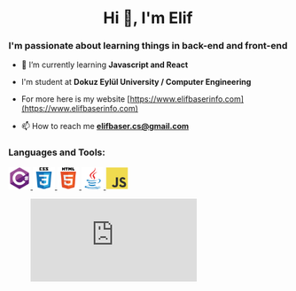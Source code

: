 <h1 align="center">Hi 👋, I'm Elif</h1>
<h3 align="center">I'm passionate about learning things in back-end and front-end</h3>

- 🌱 I’m currently learning **Javascript and React**

- I'm student at **Dokuz Eylül University / Computer Engineering**

- For more here is my website [https://www.elifbaserinfo.com](https://www.elifbaserinfo.com)

- 📫 How to reach me **elifbaser.cs@gmail.com**


<p align="left">
</p>

<h3 align="left">Languages and Tools:</h3>
<p align="left"> <a href="https://www.w3schools.com/cs/" target="_blank" rel="noreferrer"> <img src="https://raw.githubusercontent.com/devicons/devicon/master/icons/csharp/csharp-original.svg" alt="csharp" width="40" height="40"/> </a> <a href="https://www.w3schools.com/css/" target="_blank" rel="noreferrer"> <img src="https://raw.githubusercontent.com/devicons/devicon/master/icons/css3/css3-original-wordmark.svg" alt="css3" width="40" height="40"/> </a> <a href="https://www.w3.org/html/" target="_blank" rel="noreferrer"> <img src="https://raw.githubusercontent.com/devicons/devicon/master/icons/html5/html5-original-wordmark.svg" alt="html5" width="40" height="40"/> </a> <a href="https://www.java.com" target="_blank" rel="noreferrer"> <img src="https://raw.githubusercontent.com/devicons/devicon/master/icons/java/java-original.svg" alt="java" width="40" height="40"/> </a> <a href="https://developer.mozilla.org/en-US/docs/Web/JavaScript" target="_blank" rel="noreferrer">  <img src="https://raw.githubusercontent.com/devicons/devicon/master/icons/javascript/javascript-original.svg" alt="javascript" width="40" height="40"/> </a> </p>
<figure><embed src="https://wakatime.com/share/@495b84e1-b066-4f76-b0da-6f59b572a5e0/c3fb39f4-b0fa-4218-b9ec-acbe87cca121.svg"></embed></figure>
